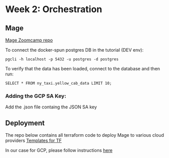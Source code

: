 # Week 2: Orchestration

## Mage

[Mage Zoomcamp repo](https://github.com/mage-ai/mage-zoomcamp)

To connect the docker-spun postgres DB in the tutorial (DEV env):
```sehll
pgcli -h localhost -p 5432 -u postgres -d postgres
```

To verify that the data has been loaded, connect to the database and then run:
```shell
SELECT * FROM ny_taxi.yellow_cab_data LIMIT 10;
```

### Adding the GCP SA Key:
Add the .json file containg the JSON SA key


## Deployment

The repo below contains all terraform code to deploy Mage to various cloud providers
[Templates for TF](https://github.com/mage-ai/mage-ai-terraform-templates)

In our case for GCP, please follow instructions [here](https://docs.mage.ai/production/deploying-to-cloud/gcp/setup)







